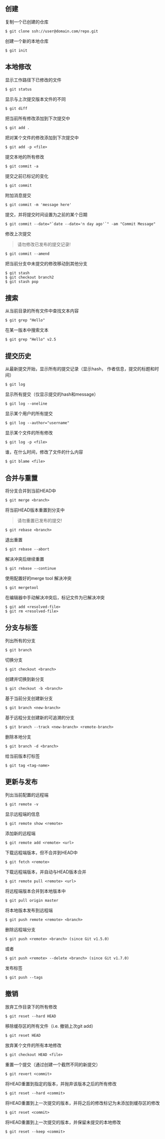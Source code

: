 ## 创建

复制一个已创建的仓库

    $ git clone ssh://user@domain.com/repo.git

创建一个新的本地仓库

    $ git init

## 本地修改

显示工作路径下已修改的文件

    $ git status

显示与上次提交版本文件的不同

    $ git diff

把当前所有修改添加到下次提交中

    $ git add .

把对某个文件的修改添加到下次提交中

    $ git add -p <file>

提交本地的所有修改

    $ git commit -a

提交之前已标记的变化

    $ git commit

附加消息提交

    $ git commit -m 'message here'

提交，并将提交时间设置为之前的某个日期

    $ git commit --date="`date --date='n day ago'`" -am "Commit Message"

修改上次提交
> 请勿修改已发布的提交记录!

    $ git commit --amend

把当前分支中未提交的修改移动到其他分支

    $ git stash
    $ git checkout branch2
    $ git stash pop

## 搜索

从当前目录的所有文件中查找文本内容

    $ git grep "Hello"

在某一版本中搜索文本

    $ git grep "Hello" v2.5

## 提交历史

从最新提交开始，显示所有的提交记录（显示hash， 作者信息，提交的标题和时间）

    $ git log

显示所有提交（仅显示提交的hash和message）

    $ git log --oneline

显示某个用户的所有提交

    $ git log --author="username"

显示某个文件的所有修改

    $ git log -p <file>

谁，在什么时间，修改了文件的什么内容

    $ git blame <file>

## 合并与重置

将分支合并到当前HEAD中

    $ git merge <branch>

将当前HEAD版本重置到分支中
> 请勿重置已发布的提交!

    $ git rebase <branch>

退出重置

    $ git rebase --abort

解决冲突后继续重置

    $ git rebase --continue

使用配置好的merge tool 解决冲突

    $ git mergetool

在编辑器中手动解决冲突后，标记文件为已解决冲突

    $ git add <resolved-file>
    $ git rm <resolved-file>

## 分支与标签

列出所有的分支

    $ git branch

切换分支

    $ git checkout <branch>

创建并切换到新分支

    $ git checkout -b <branch>

基于当前分支创建新分支

    $ git branch <new-branch>

基于远程分支创建新的可追溯的分支

    $ git branch --track <new-branch> <remote-branch>

删除本地分支

    $ git branch -d <branch>

给当前版本打标签

    $ git tag <tag-name>

## 更新与发布

列出当前配置的远程端

    $ git remote -v

显示远程端的信息

    $ git remote show <remote>

添加新的远程端

    $ git remote add <remote> <url>

下载远程端版本，但不合并到HEAD中

    $ git fetch <remote>

下载远程端版本，并自动与HEAD版本合并

    $ git remote pull <remote> <url>

将远程端版本合并到本地版本中

    $ git pull origin master

将本地版本发布到远程端

    $ git push remote <remote> <branch>

删除远程端分支

    $ git push <remote> <branch> (since Git v1.5.0)

或者

    $ git push <remote> --delete <branch> (since Git v1.7.0)

发布标签

    $ git push --tags

## 撤销

放弃工作目录下的所有修改

    $ git reset --hard HEAD

移除缓存区的所有文件（i.e. 撤销上次git add）

    $ git reset HEAD

放弃某个文件的所有本地修改

    $ git checkout HEAD <file>

重置一个提交（通过创建一个截然不同的新提交）

    $ git revert <commit>

将HEAD重置到指定的版本，并抛弃该版本之后的所有修改

    $ git reset --hard <commit>

将HEAD重置到上一次提交的版本，并将之后的修改标记为未添加到缓存区的修改

    $ git reset <commit>

将HEAD重置到上一次提交的版本，并保留未提交的本地修改

    $ git reset --keep <commit>
